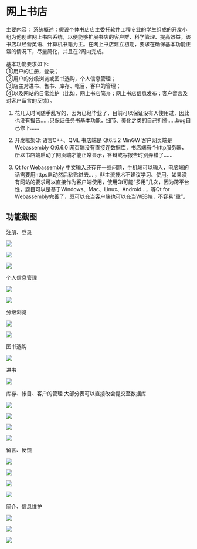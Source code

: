 # 网上书店
主要内容：
系统概述：假设个体书店店主委托软件工程专业的学生组成的开发小组为他创建网上书店系统，以便能够扩展书店的客户群、科学管理、提高效益。该书店以经营英语、计算机书籍为主。在网上书店建立初期，要求在确保基本功能正常的情况下，尽量简化，并且在2周内完成。  

基本功能要求如下:  
①用户的注册，登录；  
②用户的分级浏览或图书选购，个人信息管理；  
③店主对进书、售书、库存、帐目、客户的管理；  
④以及网站的日常维护（比如，网上书店简介；网上书店信息发布；客户留言及对客户留言的反馈）。  

1. 花几天时间随手乱写的，因为已经毕业了，目前可以保证没有人使用过，因此也没有报告……只保证任务书基本功能，细节、美化之类的自己折腾……bug自己修下……

2. 开发框架Qt 语言C++、QML 书店端是 Qt6.5.2 MinGW 客户网页端是 Webassembly Qt6.6.0  网页端没有直接连数据库，书店端有个http服务器，所以书店端启动了网页端才能正常显示，答辩或写报告时别弄错了……
3. Qt for Webassembly 中文输入还存在一些问题，手机端可以输入，电脑端的话需要用https启动然后粘贴进去… ，非主流技术不建议学习、使用。如果没有网站的要求可以直接作为客户端使用，使用Qt可能“多用”几次，因为跨平台性，题目可以是基于Windows、Mac、Linux、Android…，等Qt for Webassembly完善了，既可以充当客户端也可以充当WEB端，不容易“重”。



## 功能截图

注册、登录

![](./截图/1.png)

![](./截图/2.png)

![](./截图/3.png)

个人信息管理

![](./截图/4.png)

![](./截图/5.png)

分级浏览

![](./截图/6.png)

![](./截图/7.png)

图书选购

![](./截图/8.png)

进书

![](./截图/9.png)

库存、帐目、客户的管理 大部分表可以直接改会提交至数据库

![](./截图/10.png)

![](./截图/11.png)

![](./截图/12.png)

![](./截图/13.png)

留言、反馈

![](./截图/14.png)

![](./截图/15.png)

![](./截图/16.png)

![](./截图/17.png)

简介、信息维护

![](./截图/19.png)

![](./截图/20.png)

![](./截图/21.png)
